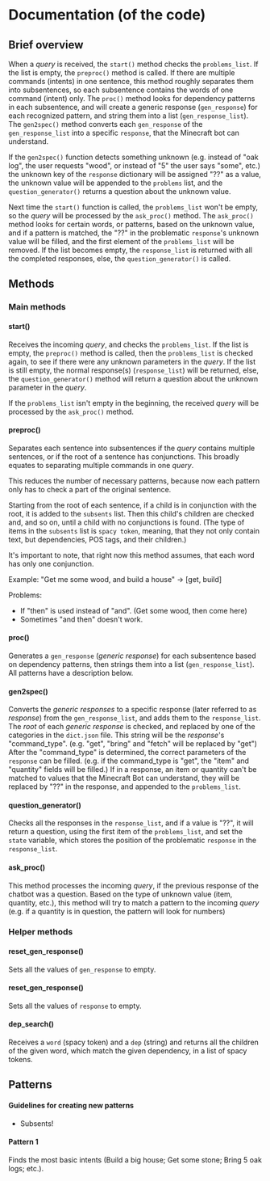# Documentation (of the code)

## Brief overview
When a _query_ is received, the `start()` method checks the `problems_list`. If the list is empty, the `preproc()` method is called. If there are multiple commands (intents) in one sentence, this method roughly separates them into subsentences, so each subsentence contains the words of one command (intent) only. The `proc()` method looks for dependency patterns in each subsentence, and will create a generic response (`gen_response`) for each recognized pattern, and string them into a list (`gen_response_list`). The `gen2spec()` method converts each `gen_response` of the `gen_response_list` into a specific `response`, that the Minecraft bot can understand.

If the `gen2spec()` function detects something unknown (e.g. instead of "oak log", the user requests "wood", or instead of "5" the user says "some", etc.) the unknown key of the `response` dictionary will be assigned "??" as a value, the unknown value will be appended to the `problems` list, and the `question_generator()` returns a question about the unknown value. 

Next time the `start()` function is called, the `problems_list` won't be empty, so the _query_ will be processed by the `ask_proc()` method. The `ask_proc()` method looks for certain words, or patterns, based on the unknown value, and if a pattern is matched, the "??" in the problematic `response`'s unknown value will be filled, and the first element of the `problems_list` will be removed. If the list becomes empty, the `response_list` is returned with all the completed responses, else, the `question_generator()` is called.

## Methods

### Main methods

#### start()
Receives the incoming _query_, and checks the `problems_list`. If the list is empty, the `preproc()` method is called, then the `problems_list` is checked again, to see if there were any unknown parameters in the _query_. If the list is still empty, the normal response(s) (`response_list`) will be returned, else, the `question_generator()` method will return a question about the unknown parameter in the _query_.

If the `problems_list` isn't empty in the beginning, the received _query_ will be processed by the `ask_proc()` method.

#### preproc()
Separates each sentence into subsentences if the _query_ contains multiple sentences, or if the root of a sentence has conjunctions. This broadly equates to separating multiple commands in one _query_.

This reduces the number of necessary patterns, because now each pattern only has to check a part of the original sentence.

Starting from the root of each sentence, if a child is in conjunction with the root, it is added to the `subsents` list. Then this child's children are checked and, and so on, until a child with no conjunctions is found. (The type of items in the `subsents` list is `spacy token`, meaning, that they not only contain text, but dependencies, POS tags, and their children.)

It's important to note, that right now this method assumes, that each word has only one conjunction.

Example: "Get me some wood, and build a house" -> [get, build]

Problems:
* If "then" is used instead of "and". (Get some wood, then come here)
* Sometimes "and then" doesn't work.

#### proc()
Generates a `gen_response` (_generic response_) for each subsentence based on dependency patterns, then strings them into a list (`gen_response_list`). All patterns have a description below.

#### gen2spec()
Converts the _generic responses_ to a specific response (later referred to as _response_) from the `gen_response_list`, and adds them to the `response_list`.
The _root_ of each _generic response_ is checked, and replaced by one of the categories in the `dict.json` file. This string will be the _response_'s "command_type". (e.g. "get", "bring" and "fetch" will be replaced by "get") After the "command_type" is determined, the correct parameters of the `response` can be filled. (e.g. if the command_type is "get", the "item" and "quantity" fields will be filled.) If in a response, an item or quantity can't be matched to values that the Minecraft Bot can understand, they will be replaced by "??" in the response, and appended to the `problems_list`.

#### question_generator()
Checks all the responses in the `response_list`, and if a value is "??", it will return a question, using the first item of the `problems_list`, and set the `state` variable, which stores the position of the problematic `response` in the `response_list`.

#### ask_proc()
This method processes the incoming _query_, if the previous response of the chatbot was a question. Based on the type of unknown value (item, quantity, etc.), this method will try to match a pattern to the incoming _query_ (e.g. if a quantity is in question, the pattern will look for numbers)

### Helper methods

#### reset_gen_response()
Sets all the values of `gen_response` to empty.

#### reset_gen_response()
Sets all the values of `response` to empty.

#### dep_search()
Receives a `word` (spacy token) and a `dep` (string) and returns all the children of the given word, which match the given dependency, in a list of spacy tokens.

## Patterns

#### Guidelines for creating new patterns

* Subsents!

#### Pattern 1
Finds the most basic intents (Build a big house; Get some stone; Bring 5 oak logs; etc.). 

